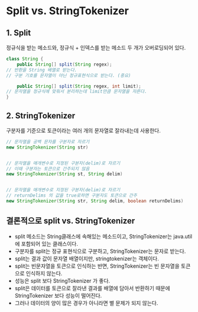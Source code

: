 # Split vs. StringTokenizer
## 1. Split
정규식을 받는 메소드와, 정규식 + 인덱스를 받는 메소드 두 개가 오버로딩되어 있다.
```java
class String {
    public String[] split(String regex);
// 반환을 String 배열로 받는다.
// 구분 기호를 문자열이 아닌 정규표현식으로 받는다. (중요)

    public String[] split(String regex, int limit);
// 문자열을 정규식에 맞춰서 분리하는데 limit만큼 문자열을 자른다.
}
```
## 2. StringTokenizer
구분자를 기준으로 토큰이라는 여러 개의 문자열로 잘라내는데 사용한다.
````java
// 문자열을 공백 문자를 구분자로 자르기
new StringTokenizer(String str)


// 문자열을 매개변수로 지정된 구분자(delim)로 자르기
// 이때 구분자는 토큰으로 간주되지 않음
new StringTokenizer(String st, String delim)


// 문자열을 매개변수로 지정된 구분자(delim)로 자르기
// returnDelims 의 값을 true로하면 구분자도 토큰으로 간주
new StringTokenizer(String str, String delim, boolean returnDelims)
````

## 결론적으로 split vs. StringTokenizer

- split 메소드는 String클래스에 속해있는 메소드이고, StringTokenizer는 java.util에 포함되어 있는 클래스이다.
- 구분자를 split는 정규 표현식으로 구분하고, StringTokenizer는 문자로 받는다.
- split는 결과 값이 문자열 배열이지만, stringtokenizer는 객체이다.
- split는 빈문자열을 토큰으로 인식하는 반면, StringTokenizer는 빈 문자열을 토큰으로 인식하지 않는다.
- 성능은 split 보다 StringTokenizer 가 좋다.
- split은 데이터를 토큰으로 잘라낸 결과를 배열에 담아서 반환하기 때문에 StringTokenizer 보다 성능이 떨어진다.
- 그러나 데이터의 양이 많은 경우가 아니라면 별 문제가 되지 않는다.
